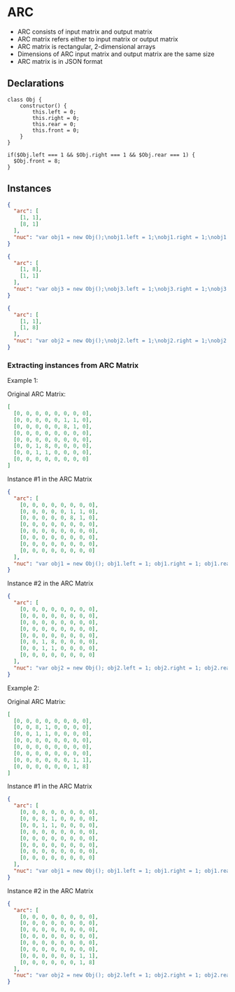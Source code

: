 # ARC

- ARC consists of input matrix and output matrix
- ARC matrix refers either to input matrix or output matrix
- ARC matrix is rectangular, 2-dimensional arrays
- Dimensions of ARC input matrix and output matrix are the same size
- ARC matrix is in JSON format

## Declarations

```nuc
class Obj {
    constructor() {
        this.left = 0;
        this.right = 0;
        this.rear = 0;
        this.front = 0;
    }
}
```

```nuc
if($Obj.left === 1 && $Obj.right === 1 && $Obj.rear === 1) {
  $Obj.front = 8;
}
```

## Instances

```json
{
  "arc": [
    [1, 1],
    [8, 1]
  ],
  "nuc": "var obj1 = new Obj();\nobj1.left = 1;\nobj1.right = 1;\nobj1.rear = 1;\nobj1.front = 8;"
}
```

```json
{
  "arc": [
    [1, 8],
    [1, 1]
  ],
  "nuc": "var obj3 = new Obj();\nobj3.left = 1;\nobj3.right = 1;\nobj3.rear = 1;\nobj3.front = 8;"
}
```

```json
{
  "arc": [
    [1, 1],
    [1, 8]
  ],
  "nuc": "var obj2 = new Obj();\nobj2.left = 1;\nobj2.right = 1;\nobj2.rear = 1;\nobj2.front = 8;"
}
```

### Extracting instances from ARC Matrix

Example 1:

Original ARC Matrix:

```json
[
  [0, 0, 0, 0, 0, 0, 0, 0],
  [0, 0, 0, 0, 0, 1, 1, 0],
  [0, 0, 0, 0, 0, 8, 1, 0],
  [0, 0, 0, 0, 0, 0, 0, 0],
  [0, 0, 0, 0, 0, 0, 0, 0],
  [0, 0, 1, 8, 0, 0, 0, 0],
  [0, 0, 1, 1, 0, 0, 0, 0],
  [0, 0, 0, 0, 0, 0, 0, 0]
]
```

Instance #1 in the ARC Matrix

```json
{
  "arc": [
    [0, 0, 0, 0, 0, 0, 0, 0],
    [0, 0, 0, 0, 0, 1, 1, 0],
    [0, 0, 0, 0, 0, 8, 1, 0],
    [0, 0, 0, 0, 0, 0, 0, 0],
    [0, 0, 0, 0, 0, 0, 0, 0],
    [0, 0, 0, 0, 0, 0, 0, 0],
    [0, 0, 0, 0, 0, 0, 0, 0],
    [0, 0, 0, 0, 0, 0, 0, 0]
  ],
  "nuc": "var obj1 = new Obj(); obj1.left = 1; obj1.right = 1; obj1.rear = 1; obj1.front = 8;"
}
```

Instance #2 in the ARC Matrix

```json
{
  "arc": [
    [0, 0, 0, 0, 0, 0, 0, 0],
    [0, 0, 0, 0, 0, 0, 0, 0],
    [0, 0, 0, 0, 0, 0, 0, 0],
    [0, 0, 0, 0, 0, 0, 0, 0],
    [0, 0, 0, 0, 0, 0, 0, 0],
    [0, 0, 1, 8, 0, 0, 0, 0],
    [0, 0, 1, 1, 0, 0, 0, 0],
    [0, 0, 0, 0, 0, 0, 0, 0]
  ],
  "nuc": "var obj2 = new Obj(); obj2.left = 1; obj2.right = 1; obj2.rear = 1; obj2.front = 8;"
}
```

Example 2:

Original ARC Matrix:

```json
[
  [0, 0, 0, 0, 0, 0, 0, 0],
  [0, 0, 8, 1, 0, 0, 0, 0],
  [0, 0, 1, 1, 0, 0, 0, 0],
  [0, 0, 0, 0, 0, 0, 0, 0],
  [0, 0, 0, 0, 0, 0, 0, 0],
  [0, 0, 0, 0, 0, 0, 0, 0],
  [0, 0, 0, 0, 0, 0, 1, 1],
  [0, 0, 0, 0, 0, 0, 1, 8]
]
```

Instance #1 in the ARC Matrix

```json
{
  "arc": [
    [0, 0, 0, 0, 0, 0, 0, 0],
    [0, 0, 8, 1, 0, 0, 0, 0],
    [0, 0, 1, 1, 0, 0, 0, 0],
    [0, 0, 0, 0, 0, 0, 0, 0],
    [0, 0, 0, 0, 0, 0, 0, 0],
    [0, 0, 0, 0, 0, 0, 0, 0],
    [0, 0, 0, 0, 0, 0, 0, 0],
    [0, 0, 0, 0, 0, 0, 0, 0]
  ],
  "nuc": "var obj1 = new Obj(); obj1.left = 1; obj1.right = 1; obj1.rear = 1; obj1.front = 8;"
}
```

Instance #2 in the ARC Matrix

```json
{
  "arc": [
    [0, 0, 0, 0, 0, 0, 0, 0],
    [0, 0, 0, 0, 0, 0, 0, 0],
    [0, 0, 0, 0, 0, 0, 0, 0],
    [0, 0, 0, 0, 0, 0, 0, 0],
    [0, 0, 0, 0, 0, 0, 0, 0],
    [0, 0, 0, 0, 0, 0, 0, 0],
    [0, 0, 0, 0, 0, 0, 1, 1],
    [0, 0, 0, 0, 0, 0, 1, 8]
  ],
  "nuc": "var obj2 = new Obj(); obj2.left = 1; obj2.right = 1; obj2.rear = 1; obj2.front = 8;"
}
```
